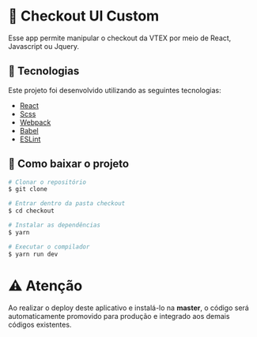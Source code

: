 # 🚀 Checkout UI Custom

Esse app permite manipular o checkout da VTEX por meio de React, Javascript ou Jquery.

## 🔮 Tecnologias

Este projeto foi desenvolvido utilizando as seguintes tecnologias:

- [React](https://reactjs.org)
- [Scss](https://sass-lang.com/)
- [Webpack](https://webpack.js.org/)
- [Babel](https://babeljs.io/)
- [ESLint](https://eslint.org/)

## 📁 Como baixar o projeto

```bash
# Clonar o repositório
$ git clone

# Entrar dentro da pasta checkout
$ cd checkout

# Instalar as dependências
$ yarn

# Executar o compilador
$ yarn run dev
```

# ⚠️ Atenção

Ao realizar o deploy deste aplicativo e instalá-lo na **master**, o código será automaticamente promovido para produção e integrado aos demais códigos existentes.